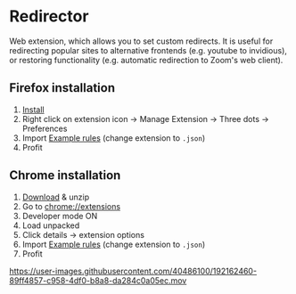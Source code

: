 # Redirector
Web extension, which allows you to set custom redirects. It is useful for redirecting popular sites to alternative frontends (e.g. youtube to invidious), or restoring functionality (e.g. automatic redirection to Zoom's web client).

## Firefox installation
1. [Install](https://github.com/lifo9/Redirector/releases/download/release/6808086c10314b1cb2f4-1.0.0.xpi)
2. Right click on extension icon -> Manage Extension -> Three dots -> Preferences
3. Import [Example rules](https://github.com/lifo9/Redirector/files/9641757/rules_1664131688943.txt) (change extension to `.json`)
4. Profit

## Chrome installation
1. [Download](https://github.com/lifo9/Redirector/releases/download/release/redirector-1.0.0.zip) & unzip
2. Go to [chrome://extensions](chrome://extensions)
3. Developer mode ON
4. Load unpacked
5. Click details -> extension options
6. Import [Example rules](https://github.com/lifo9/Redirector/files/9641757/rules_1664131688943.txt) (change extension to `.json`)
7. Profit

https://user-images.githubusercontent.com/40486100/192162460-89ff4857-c958-4df0-b8a8-da284c0a05ec.mov
